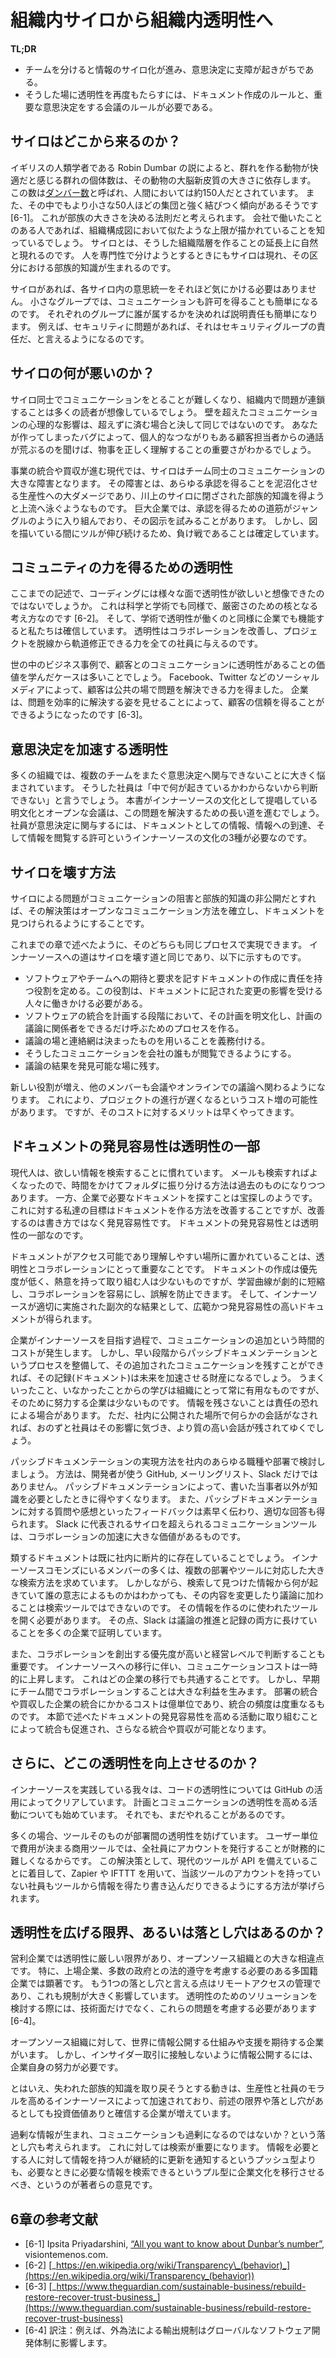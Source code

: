 <!--# From Internal Silos to Internal Transparency-->
# 組織内サイロから組織内透明性へ

**TL;DR**

<!--
* Team divisions tend to create silos of information that hamper decision-making.  
* Transparency can be reintroduced through rules about documenting activities and requirements for meetings on important decisions.
-->
* チームを分けると情報のサイロ化が進み、意思決定に支障が起きがちである。
* そうした場に透明性を再度もたらすには、ドキュメント作成のルールと、重要な意思決定をする会議のルールが必要である。

<!--## Where Did Silos Come From?-->
## サイロはどこから来るのか？

<!-- British anthropologist Robin Dunbar has proposed a theory that a social animal’s neocortex size limits that animal’s comfortable social group size. [Dunbar’s number](https://en.wikipedia.org/wiki/Dunbar%27s_number) suggests that humans are best able to handle approximately 150 relationships in a larger sense, and tend to maintain stronger ties to smaller groups of around 50.<sup>[1](#annotation-1)</sup> This maps back to tribes and their sizes. Many in the corporate world have noticed similar size limitations when creating organizational charts. Silos are a natural extension of those hierarchical situations. They also evolve out of specialization, and from these groupings tribal knowledge is born. -->
イギリスの人類学者である Robin Dumbar の説によると、群れを作る動物が快適だと感じる群れの個体数は、その動物の大脳新皮質の大きさに依存します。
この数は[ダンバー数](https://ja.wikipedia.org/wiki/%E3%83%80%E3%83%B3%E3%83%90%E3%83%BC%E6%95%B0)と呼ばれ、人間においては約150人だとされています。
また、その中でもより小さな50人ほどの集団と強く結びつく傾向があるそうです [6-1]。
これが部族の大きさを決める法則だと考えられます。
会社で働いたことのある人であれば、組織構成図において似たような上限が描かれていることを知っているでしょう。
サイロとは、そうした組織階層を作ることの延長上に自然と現れるのです。
人を専門性で分けようとするときにもサイロは現れ、その区分における部族的知識が生まれるのです。

<!-- With silos, people do not need to care as much about consensus. They make communication and permissions easier because they divide people into smaller groups. And dividing people into assigned groups can make accountability easier. If something goes wrong with security, people can blame the security group. -->
サイロがあれば、各サイロ内の意思統一をそれほど気にかける必要はありません。
小さなグループでは、コミュニケーションも許可を得ることも簡単になるのです。
それぞれのグループに誰が属するかを決めれば説明責任も簡単になります。
例えば、セキュリティに問題があれば、それはセキュリティグループの責任だ、と言えるようになるのです。

<!--## What’s Wrong with Silos?-->
## サイロの何が悪いのか？

<!-- As you can guess, communication between the silos can become difficult, and problems can cascade through the company. Communicating over a wall never has the same emotional impact on people. Getting things right matters more when you know one of the customer representatives personally and you hear his frustration when a bug you accidently created increases his call volume. -->
サイロ同士でコミュニケーションをとることが難しくなり、組織内で問題が連鎖することは多くの読者が想像しているでしょう。
壁を超えたコミュニケーションの心理的な影響は、超えずに済む場合と決して同じではないのです。
あなたが作ってしまったバグによって、個人的なつながりもある顧客担当者からの通話が荒ぶるのを聞けば、物事を正しく理解することの重要さがわかるでしょう。

<!-- In the modern world of integrations and acquisitions, silos seriously hamper cross-team communications. Silos make the world of permissions a devastating morass of unproductivity as people swim upstream to find the tribal knowledge locked away in the silos. In really large enterprises, people attempt to diagram the convoluted jungle paths of interactivity and permissions via road maps. This is a losing battle because the vines continue to grow even as maps are drawn. -->
事業の統合や買収が進む現代では、サイロはチーム同士のコミュニケーションの大きな障害となります。
その障害とは、あらゆる承認を得ることを泥沼化させる生産性への大ダメージであり、川上のサイロに閉ざされた部族的知識を得ようと上流へ泳ぐようなものです。
巨大企業では、承認を得るための道筋がジャングルのように入り組んでおり、その図示を試みることがあります。
しかし、図を描いている間にツルが伸び続けるため、負け戦であることは確定しています。

<!--## Transparency for Community Sourcing-->
## コミュニティの力を得るための透明性

<!-- Hopefully, by now you are convinced that transparency in coding has multiple benefits. But consider this, as well: transparency is a core tenet in science and academia. It is a key element in scientific rigor.<sup>[2](#annotation-2)</sup> We believe that it works within a company for the same reasons it works with academia. It improves collaboration, and empowers anyone within the company to see when a project is going off track and help to fix it. -->
ここまでの記述で、コーディングには様々な面で透明性が欲しいと想像できたのではないでしょうか。
これは科学と学術でも同様で、厳密さのための核となる考え方なのです [6-2]。
そして、学術で透明性が働くのと同様に企業でも機能すると私たちは確信しています。
透明性はコラボレーションを改善し、プロジェクトを脱線から軌道修正できる力を全ての社員に与えるのです。

<!-- Many businesses are learning the value of transparent communication with customers. Facebook, Twitter, and other forms of social media empower customers to get issues resolved publicly. Businesses have the opportunity to increase trust by handling problems effectively.<sup>[3](#annotation-3)</sup> -->
世の中のビジネス事例で、顧客とのコミュニケーションに透明性があることの価値を学んだケースは多いことでしょう。
Facebook、Twitter などのソーシャルメディアによって、顧客は公共の場で問題を解決できる力を得ました。
企業は、問題を効率的に解決する姿を見せることによって、顧客の信頼を得ることができるようになったのです [6-3]。

<!--## Transparency Boosts Decision-Making-->
## 意思決定を加速する透明性

<!-- Many organizations are seriously hampered because people can’t offer input to decisions that cross team boundaries. A staff member will say, “I don’t know what’s really going on in that group, so I can’t make a judgment.” The documentation and open meetings that this report proposes as part of the InnerSource culture will go a long way toward fixing this problem. People need three things to participate in decision-making: information (which documentation provides), access (which comes in meetings), and permission (which must become part of the InnerSource culture). -->
多くの組織では、複数のチームをまたぐ意思決定へ関与できないことに大きく悩まされています。
そうした社員は「中で何が起きているかわからないから判断できない」と言うでしょう。
本書がインナーソースの文化として提唱している明文化とオープンな会議は、この問題を解決するための長い道を進むでしょう。
社員が意思決定に関与するには、ドキュメントとしての情報、情報への到達、そして情報を閲覧する許可というインナーソースの文化の3種が必要なのです。

<!--## How Do We Break Down Silo Walls?-->
## サイロを壊す方法

<!-- If the problem with silos is that they impair communication and lock up tribal knowledge, the solution is to create processes that open communication channels and produce findable documentation. -->
サイロによる問題がコミュニケーションの阻害と部族的知識の非公開だとすれば、その解決策はオープンなコミュニケーション方法を確立し、ドキュメントを見つけられるようにすることです。

<!-- Luckily, we can do both with the same processes, discussed in earlier chapters. All of the steps toward InnerSource are steps toward opening up the silos: -->
これまでの章で述べたように、そのどちらも同じプロセスで実現できます。
インナーソースへの道はサイロを壊す道と同じであり、以下に示すものです。

<!--
* Create new roles to take ownership of creating and maintaining documents that explicitly communicate expectations and needs, or assign this responsibility to existing roles. The roles should go to people most directly affected by the changes.
* Create processes that require inclusive, in-person meetings during the planning stages of integrations that are openly documented.
* Require discussions and announcements to use designated public channels.
* Make those channels accessible company-wide.
* Archive the discussions in a findable location.
-->
* ソフトウェアやチームへの期待と要求を記すドキュメントの作成に責任を持つ役割を定める。この役割は、ドキュメントに記された変更の影響を受ける人々に働きかける必要がある。
* ソフトウェアの統合を計画する段階において、その計画を明文化し、計画の議論に関係者をできるだけ呼ぶためのプロセスを作る。
* 議論の場と連絡網は決まったものを用いることを義務付ける。
* そうしたコミュニケーションを会社の誰もが閲覧できるようにする。
* 議論の結果を発見可能な場に残す。

<!-- There is a cost to making these changes. Projects might slow down as some people move into new roles and others adjust to more meetings and online discussions. But the benefits come quickly. -->
新しい役割が増え、他のメンバーも会議やオンラインでの議論へ関わるようになります。
これにより、プロジェクトの進行が遅くなるというコスト増の可能性があります。
ですが、そのコストに対するメリットは早くやってきます。

<!--## Findable Documentation Is Part of Transparency-->
## ドキュメントの発見容易性は透明性の一部

<!-- We as a society have become accustomed to using a search to find what we need. Filing email into folders is becoming obsolete; why spend time filing when you can just run a search? Yet finding necessary documentation in a company can feel more like a treasure hunt. One of our big goals is to improve documentation, and a major component of this is not just _creating_ it, but making it _findable_. Yes, documentation is an aspect of transparency.-->
現代人は、欲しい情報を検索することに慣れています。
メールも検索すればよくなったので、時間をかけてフォルダに振り分ける方法は過去のものになりつつあります。
一方、企業で必要なドキュメントを探すことは宝探しのようです。
これに対する私達の目標はドキュメントを作る方法を改善することですが、改善するのは書き方ではなく発見容易性です。
ドキュメントの発見容易性とは透明性の一部なのです。

<!-- Documentation in accessible and logical places becomes a major driver of transparency and collaboration. Creating documentation is usually a low priority and rarely has passionate champions, yet it can drastically shorten learning curves, ease collaboration, and prevent misunderstandings. Fortunately, InnerSource, when done correctly, creates extensive and findable documentation as a side effect. -->
ドキュメントがアクセス可能であり理解しやすい場所に置かれていることは、透明性とコラボレーションにとって重要なことです。
ドキュメントの作成は優先度が低く、熱意を持って取り組む人は少ないものですが、学習曲線が劇的に短縮し、コラボレーションを容易にし、誤解を防止できます。
そして、インナーソースが適切に実施された副次的な結果として、広範かつ発見容易性の高いドキュメントが得られます。

<!-- As an enterprise transitions toward InnerSource, there is a time cost to the extra communication that is required. But if the enterprise first sets up passive documentation processes to capture this extra communication, that extra communication is a huge gain for future productivity. Learning from what worked and what didn’t is always useful for organizations, but most enterprises make no real effort to capture and share this knowledge. Sometimes, it is fear of liability, but if the conversations are done in a public fashion, people will already be aware of those repercussions and higher-quality conversations will ensue. -->
企業がインナーソースを目指す過程で、コミュニケーションの追加という時間的コストが発生します。
しかし、早い段階からパッシブドキュメンテーションというプロセスを整備して、その追加されたコミュニケーションを残すことができれば、その記録(ドキュメント)は未来を加速させる財産になるでしょう。
うまくいったこと、いなかったことからの学びは組織にとって常に有用なものですが、そのために努力する企業は少ないものです。
情報を残さないことは責任の恐れによる場合があります。
ただ、社内に公開された場所で何らかの会話がなされれば、おのずと社員はその影響に気づき、より質の高い会話が残されてゆくでしょう。

<!-- Look for ways to make passive documentation available to all levels in the company, not just developers in GitHub, email lists, or Slack conversations. Passive documentation reduces the barrier to nonwriters sharing knowledge precisely when it is needed. And by having the immediate feedback that passive documentation creates, questions are guaranteed to be answered well. Slack and other tools that allow more communication across silos have been extremely valuable in increasing collaboration. -->
パッシブドキュメンテーションの実現方法を社内のあらゆる職種や部署で検討しましょう。
方法は、開発者が使う GitHub, メーリングリスト、Slack だけではありません。
パッシブドキュメンテーションによって、書いた当事者以外が知識を必要としたときに得やすくなります。
また、パッシブドキュメンテーションに対する質問や感想といったフィードバックは素早く伝わり、適切な回答も得られます。
Slack に代表されるサイロを超えられるコミュニケーションツールは、コラボレーションの加速に大きな価値があるものです。

<!-- Of course, there’s probably already some existing documentation scattered across the company. Many of our member organizations at the InnerSource Commons are looking at larger search solutions to make it easier to open information across departments and tools. Although their solutions don’t let people change or edit what they find in search (they must to return to the tool that created the information), they can at least find out what is happening and to whom to talk. Slack is proving very valuable in both facilitating and archiving those discussions on a wider scope. -->
類するドキュメントは既に社内に断片的に存在していることでしょう。
インナーソースコモンズにいるメンバーの多くは、複数の部署やツールに対応した大きな検索方法を求めています。
しかしながら、検索して見つけた情報から何が起きていて誰の意志によるものかはわかっても、その内容を変更したり議論に加わることは検索ツールではできないのです。
その情報を作るのに使われたツールを開く必要があります。
その点、Slack は議論の推進と記録の両方に長けていることを多くの企業で証明しています。

<!-- It is also important for the enterprise to make collaboration a real priority. Communication costs will temporarily rise as the organization transitions. This is typical for in any change-management scenario. But communicating earlier during cross-team collaboration creates large productivity gains. Companies spend millions and millions on internal integrations and integrations of acquisitions. Having these conversations publicly facilitates the next acquisition or integration. -->
また、コラボレーションを創出する優先度が高いと経営レベルで判断することも重要です。
インナーソースへの移行に伴い、コミュニケーションコストは一時的に上昇します。
これはどの企業の移行でも共通することです。
しかし、早期にチーム間でコラボレーションすることは大きな利益を生みます。
部署の統合や買収した企業の統合にかかるコストは億単位であり、統合の頻度は度重なるものです。
本節で述べたドキュメントの発見容易性を高める活動に取り組むことによって統合も促進され、さらなる統合や買収が可能となります。

<!--## Where Do We Still Need to Improve Transparency?-->
## さらに、どこの透明性を向上させるのか？

<!-- Those of us doing InnerSource already have code transparency through GitHub. We have taken the first steps to make planning and communications more transparent, but we still need to find more solutions in this area. -->
インナーソースを実践している我々は、コードの透明性については GitHub の活用によってクリアしています。
計画とコミュニケーションの透明性を高める活動についても始めています。
それでも、まだやれることがあるのです。

<!-- Often, tools themselves inhibit transparency across departments. When most enterprise software charges by the user, it becomes financially prohibitive to buy a user account for everyone in the company. A solution is to look primarily at tools that allow the company to become tools-agnostic through APIs. Many tools today have APIs, so you can use tools like Zapier and IFTTT to connect them. -->
多くの場合、ツールそのものが部署間の透明性を妨げています。
ユーザー単位で費用が決まる商用ツールでは、全社員にアカウントを発行することが財務的に難しくなるからです。
この解決策として、現代のツールが API を備えていることに着目して、Zapier や IFTTT を用いて、当該ツールのアカウントを持っていない社員もツールから情報を得たり書き込んだりできるようにする方法が挙げられます。

<!--## What Are the Limits or Pitfalls in Enterprise Transparency?-->
## 透明性を広げる限界、あるいは落とし穴はあるのか？

<!-- There are hard limits to transparency in commercial enterprises, especially for publicly traded companies and international companies that need to worry about compliance issues with multiple governments. This is a significant difference from most open source organizations. Another important pitfall is handling remote access. Again, this is largely because of regulatory issues. When looking for technological solutions, you must keep these issues in mind. -->
営利企業では透明性に厳しい限界があり、オープンソース組織との大きな相違点です。
特に、上場企業、多数の政府との法的遵守を考慮する必要のある多国籍企業では顕著です。
もう1つの落とし穴と言える点はリモートアクセスの管理であり、これも規制が大きく影響しています。
透明性のためのソリューションを検討する際には、技術面だけでなく、これらの問題を考慮する必要があります [6-4]。

<!-- Some enterprise agencies do look to open source organizations to help with global transparency when they are ready to become universally open. But when wading through the difficulties of being open within the company, while not violating laws about insider trading, they are on their own. -->
オープンソース組織に対して、世界に情報公開する仕組みや支援を期待する企業がいます。
しかし、インサイダー取引に接触しないように情報公開するには、企業自身の努力が必要です。

<!-- Still, the push to recover lost tribal knowledge, combined with the increased productivity and employee morale engendered by InnerSource, is convincing many enterprises that the price of transparency, even with all of these caveats, is a worthwhile endeavor. -->
とはいえ、失われた部族的知識を取り戻そうとする動きは、生産性と社員のモラルを高めるインナーソースによって加速されており、前述の限界や落とし穴があるとしても投資価値ありと確信する企業が増えています。

<!-- There is also the topic of information overload and overcommunication. This is why search is a key element. We want to transition corporate culture from a push mentality, in which endless bulletins are sent out, to a pull mentality, in which people are confident that they will get the information they need when they need it via search. -->
過剰な情報が生まれ、コミュニケーションも過剰になるのではないか？という落とし穴も考えられます。
これに対しては検索が重要になります。
情報を必要とする人に対して情報を持つ人が継続的に更新を通知するというプッシュ型よりも、必要なときに必要な情報を検索できるというプル型に企業文化を移行させるべき、というのが著者らの意見です。

## 6章の参考文献

* [6-1] Ipsita Priyadarshini, [“All you want to know about Dunbar’s number”](http://bit.ly/2o3rsgZ), visiontemenos.com.
* [6-2] [_https://en.wikipedia.org/wiki/Transparency\_(behavior)_](https://en.wikipedia.org/wiki/Transparency_(behavior))
* [6-3] [_https://www.theguardian.com/sustainable-business/rebuild-restore-recover-trust-business_](https://www.theguardian.com/sustainable-business/rebuild-restore-recover-trust-business)
* [6-4] 訳注：<!--textlint-disable-->例えば、外為法による輸出規制はグローバルなソフトウェア開発体制に影響します。<!--textlint-enable-->